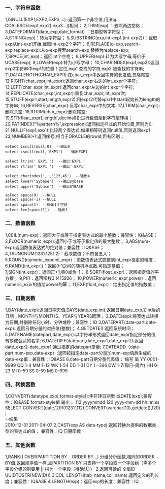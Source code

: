 ### 一、字符串函数

1,ISNULL(EXP1,EXP2,EXP3,...) :返回第一个非空值,用法与COALESCE(exp1,exp2[,exp3...])相同；
2,TRIM(exp) ：去除两边空格；
3,DATEFORMAT(date_exp,date_format) ：日期型转字符型；
4,STRING(exp)：转为字符型；
5,SUBSTRING(exp,int-exp1,[int-exp2])：截取exp从int-exp1开始,截取int-exp2个字符；
6,REPLACE(o-exp,search-exp,replace-exp):从o-exp搜索search-exp,替换为replace-exp;
7,SPACE(int_exp)：返回int个空格；
8,UPPER(exp):转为大写字母,等价于UCASE(exp);
9,LOWER(exp):转为小写字母；
10,CHARINDEX(exp1,exp2):返回exp2字符串中exp1的位置！定位,exp1 查找的字符,exp2 被查找的字符串;
11,DATALENGTH(CHAR_EXPR):在char_expr中返回字符的长度值,忽略尾空;
12,RIGHT(char_expr,int_expr):返回char_expr右边的int_expr个字符;
13,LEFT(char_expr,int_expr):返回char_expr左边的int_expr个字符;
14,REPLICATE(char_expr,int_expr):重复char_expr,int_expr次;
15,STUFF(expr1,start,length,expr2):用expr2代替epxr1中start起始长为length的字符串;
16,REVERSE(char_expr):反写char_expr中的文本;
17,LTRIM(char_expr):删除头空;
18,RTRIM(char_expr):删除尾空;
19,STR(float_expr[,length[,decimal]]):进行数值型到字符型转换；
20,PATINDEX("%pattern%",expression):返回指定样式的开始位置,否则为0;
21,NULLIF(exp1,exp1):比较两个表达式,如果相等则返回null值,否则返回exp1
22,NUMBER(*):返回序号,相当于ORACLE的rowid,但有区别；

````shell script
select isnull(null,0)  --输出0
select isnull(null,'EXP1')  --输出EXP1

select ltrim(' EXP1 ')  --输出'EXP1 '
select rtrim(' EXP1 ')  --输出' EXP1'

select charindex(',','123,45')  --输出4
select lower('Sybase')  --输出sybase
select upper('Sybase')  --输出SYBASE

select space(0)  --NULL 
select space(-1) --NULL
select space(1)  --输出1个空格
select len(space(1))  --输出1
````

### 二、数值函数

1,CEIL(num-exp)：返回大于或等于指定表达式的最小整数；兼容性：IQ&ASE；
2,FLOOR(numeric_expr):返回小于或等于指定值的最大整数；
3,ABS(num-exp):返回数值表达式的绝对值；兼容性：IQ&ASE；
4,TRUNCNUM(1231.1251,2)：截取数值；不四舍五入；
5,ROUND(numeric_expr,int_expr)：把数值表达式圆整到int_expr指定的精度；
6,RAND([int_expr])：返回0-1之间的随机浮点数,可指定基值；
7,SIGN(int_expr)：返回正+1,零0或负-1；
8,SQRT(float_expr)：返回指定值的平方根；
9,PI()：返回常数3.1415926；
10,POWER(numeric_expr,power)：返回numeric_expr的值给power的幂；
11,EXP(float_expr)：给出指定值的指数值；

### 三、日期函数

1,DAY(date_exp):返回日期天值,DAYS(date_exp,int):返回日期date_exp加int后的日期；MONTH与MONTHS、YEAR与YEARS同理；
2,DATE(exp):将表达式转换为日期,并删除任何小时、分钟或秒；兼容性：IQ
3,DATEPART(date-part,date-exp): 返回日期分量的对应值(整数)；
4,GETDATE():返回系统时间；
5,DATENAME(datepart,date_expr):以字符串形式返回date_expr指定部分的值,转换成合适的名字;
6,DATEDIFF(datepart,date_expr1,date_expr2):返回date_expr2-date_expr1,通过指定的datepart度量;
7,DATEADD（date-part,num-exp,date-exp）:返回按指定date-part分量加num-exp值后生成的date-exp值；兼容性：IQ&ASE
8,date-part日期分量代表值：
缩写 值
YY 0001-9999
QQ 1-4
MM 1-12
WK 1-54
DD 1-31
DY 1--366
DW 1-7(周日-周六)
HH 0-23
MI 0-59
SS 0-59
MS 0-999

### 四、转换函数

1,CONVERT(datetype,exp[,format-style]):字符转日期型 或DATE(exp);兼容性：IQ&ASE
format-style值 输出：
112 yyyymmdd
120 yyyy-mm-dd hh:nn:ss
SELECT CONVERT(date,'20101231',112),CONVERT(varchar(10),getdate(),120) ;  
--结果  
2010-12-31 2011-04-07
2,CAST(exp AS data-type):返回转换为提供的数据类型的表达式的值； 兼容性：IQ
日期函数

### 五、其他函数

1,RANK() OVER(PARTITION BY .. ORDER BY ..) 分组分析函数,相同的ORDER BY值,返回顺序值一样,且PARTITION BY 只支持一个字段或一个字段组（需多个字段分组的则要用 || 拼为一个字段（待确认））
2,返回可读的 全局ID UUIDTOSTR(NEWID())
3,COL_LENGTH(tab_name,col_name):返回定义的列长度；兼容性：IQ&ASE
4,LENGTH(exp)：返回exp的长度；兼容性：IQ
